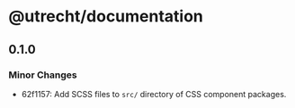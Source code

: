# @utrecht/documentation

## 0.1.0

### Minor Changes

- 62f1157: Add SCSS files to `src/` directory of CSS component packages.
